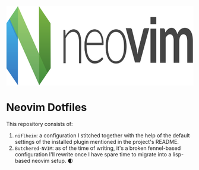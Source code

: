 <p align="center">
  <img src="./.assets/NeovimIcon.svg" alt="Emacs Logo" width="742" height="214"/>
</p>

# Neovim Dotfiles
This repository consists of:

1. `niflheim`: a configuration I stitched together with the help of the default settings of the installed plugin mentioned in the project's README.
2. `Butchered-NVIM`: as of the time of writing, it's a broken fennel-based configuration I'll rewrite once I have spare time to migrate into a lisp-based neovim setup. 🌒
